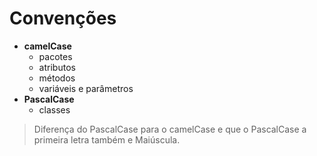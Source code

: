 # Convenções

- **camelCase**
    - pacotes
    - atributos
    - métodos
    - variáveis e parâmetros
- **PascalCase**
    - classes
    
> Diferença do PascalCase para o camelCase e que o PascalCase a primeira letra também e Maiúscula.